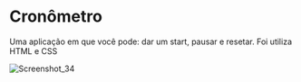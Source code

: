 #  Cronômetro
Uma aplicação em que você pode: dar um start, pausar e resetar.
Foi utiliza  HTML e CSS 

![Screenshot_34](https://user-images.githubusercontent.com/56659697/210248684-bbef2944-c4dd-4fd8-b984-51ee81305ced.png)
